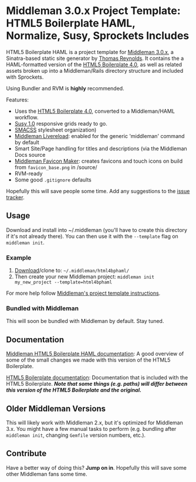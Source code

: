 # Middleman 3.0.x Project Template: HTML5 Boilerplate HAML, Normalize, Susy, Sprockets Includes

HTML5 Boilerplate HAML is a project template for [Middleman 3.0.x](http://www.middlemanapp.com), a Sinatra-based static site generator by [Thomas Reynolds](http://awardwinningfjords.com/). It contains the a HAML-formatted version of the [HTML5 Boilerplate 4.0](http://www.html5boilerplate.com), as well as related assets broken up into a Middleman/Rails directory structure and included with Sprockets.

Using Bundler and RVM is **highly** recommended.

Features:

* Uses the [HTML5 Boilerplate 4.0](http://www.html5boilerplate.com), converted to a Middleman/HAML workflow.
* [Susy 1.0](http://susy.oddbird.net/) responsive grids ready to go.
* [SMACSS](http://smacss.com/) stylesheet organization)
* [Middleman Livereload](https://github.com/middleman/middleman-livereload): enabled for the generic 'middleman' command by default
* Smart Site/Page handling for titles and descriptions (via the Middleman Docs source
* [Middleman Favicon Maker](https://github.com/follmann/middleman-favicon-maker): creates favicons and touch icons on build from `favicon_base.png` in /source/
* RVM-ready
* Some good `.gitignore` defaults

Hopefully this will save people some time. Add any suggestions to the [issue tracker](https://github.com/dannyprose/Middleman-HTML5-Boilerplate-HAML-Project-Template/issues).

## Usage

Download and install into ~/.middleman (you'll have to create this directory if it's not already there). You can then use it with the `--template` flag on `middleman init`. 

### Example

1. [Download](https://github.com/dannyprose/Middleman-HTML5BP-HAML/zipball/master)/clone to: `~/.middleman/html4bphaml/`
2. Then create your new Middleman project: `middleman init my_new_project --template=html4bphaml`

For more help follow [Middleman's project template instructions](http://middlemanapp.com/getting-started/welcome/).

### Bundled with Middleman

This will soon be bundled with Middleman by default. Stay tuned.

## Documentation

[Middleman HTML5 Boilerplate HAML documentation](https://github.com/dannyprose/Middleman-HTML5BP-HAML/tree/master/DOCS.md): A good overview of some of the small changes we made with this version of the HTML5 Boilerplate.

[HTML5 Boilerplate documentation](https://github.com/dannyprose/Middleman-HTML5BP-HAML/tree/master/html5bp-docs): Documentation that is included with the HTML5 Boilerplate. ***Note that some things (e.g. paths) will differ between this version of the HTML5 Boilerplate and the original.***

## Older Middleman Versions

This will likely work with Middleman 2.x, but it's optimized for Middleman 3.x. You might have a few manual tasks to perform (e.g. bundling after `middleman init`, changing `Gemfile` version numbers, etc.). 

## Contribute

Have a better way of doing this? **Jump on in**. Hopefully this will save some other Middleman fans some time.